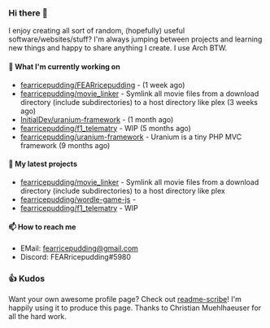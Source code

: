 ### Hi there 👋

I enjoy creating all sort of random, (hopefully) useful software/websites/stuff? 
I'm always jumping between projects and learning new things and happy to share anything I create.
I use Arch BTW.

#### 💎 What I'm currently working on

- [fearricepudding/FEARricepudding](https://github.com/fearricepudding/FEARricepudding) -  (1 week ago)
- [fearricepudding/movie_linker](https://github.com/fearricepudding/movie_linker) - Symlink all movie files from a download directory (include subdirectories) to a host directory like plex (3 weeks ago)
- [InitialDev/uranium-framework](https://github.com/InitialDev/uranium-framework) -  (1 month ago)
- [fearricepudding/f1_telematry](https://github.com/fearricepudding/f1_telematry) - WIP (5 months ago)
- [fearricepudding/uranium-framework](https://github.com/fearricepudding/uranium-framework) - Uranium is a tiny PHP MVC framework (9 months ago)

#### 🌱 My latest projects

- [fearricepudding/movie_linker](https://github.com/fearricepudding/movie_linker) - Symlink all movie files from a download directory (include subdirectories) to a host directory like plex
- [fearricepudding/wordle-game-js](https://github.com/fearricepudding/wordle-game-js) - 
- [fearricepudding/f1_telematry](https://github.com/fearricepudding/f1_telematry) - WIP

#### 📫 How to reach me

- EMail: fearricepudding@gmail.com
- Discord: FEARricepudding#5980

### 👍 Kudos

Want your own awesome profile page? Check out [readme-scribe](https://github.com/muesli/readme-scribe)!
I'm happily using it to produce this page. Thanks to Christian Muehlhaeuser for all the hard work.

